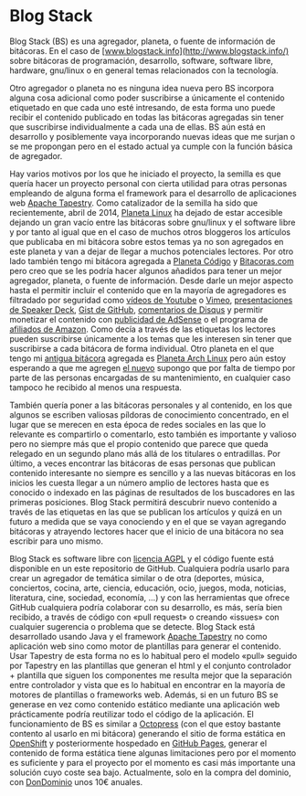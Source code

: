 # Blog Stack

Blog Stack (BS) es una agregador, planeta, o fuente de información de bitácoras. En el caso de [www.blogstack.info](http://www.blogstack.info/) sobre bitácoras de 
programación, desarrollo, software, software libre, hardware, gnu/linux o en general temas relacionados con la tecnología.

Otro agregador o planeta no es ninguna idea nueva pero BS incorpora alguna cosa adicional como poder suscribirse a únicamente el contenido etiquetado en que cada uno
esté intresando, de esta forma uno puede recibir el contenido publicado en todas las bitácoras agregadas sin tener que suscribirse individualmente a cada una de ellas. 
BS aún está en desarrollo y posiblemente vaya incorporando nuevas ideas que me surjan o se me propongan pero en el estado actual ya cumple con la función básica de agregador.
 
Hay varios motivos por los que he iniciado el proyecto, la semilla es que quería hacer un proyecto personal con cierta utilidad para otras personas empleando de alguna forma 
el framework para el desarrollo de aplicaciones web [Apache Tapestry](http://tapestry.apache.org/). Como catalizador de la semilla ha sido que recientemente, abril de 2014,
[Planeta Linux](http://planetalinux.org/) ha dejado de estar accesible dejando un gran vacío entre las bitácoras sobre gnu/linux y el software libre y por tanto al 
igual que en el caso de muchos otros bloggeros los artículos que publicaba en mi bitácora sobre estos temas ya no son agregados en este planeta y van a dejar de llegar 
a muchos potenciales lectores. Por otro lado también tengo mi bitácora agregada a [Planeta Código](http://planetacodigo.com/) y [Bitacoras.com](http://bitacoras.com/) 
pero creo que se les podría hacer algunos añadidos para tener un mejor agregador, planeta, o fuente de información. Desde darle un mejor aspecto hasta el permitir incluir
el contenido que en la mayoría de agregadores es filtradado por seguridad como [vídeos de Youtube](https://www.youtube.com/) o [Vimeo](http://vimeo.com/), 
[presentaciones de Speaker Deck](http://speakerdeck.com/), [Gist de GitHub](http://gist.github.com/), [comentarios de Disqus](http://disqus.com/) y permitir monetizar 
el contenido con [publicidad de AdSense](https://www.google.com/adsense/) o el programa de [afiliados de Amazon](https://afiliados.amazon.es/). Como decía a través de 
las etiquetas los lectores pueden suscribirse únicamente a los temas que les interesen sin tener que suscribirse a cada bitácora de forma individual. Otro planeta en 
el que tengo mi [antigua bitácora](http://elblogdepicodev.blogspot.com.es/) agregada es [Planeta Arch Linux](http://planeta.archlinux-es.org/) pero aún estoy esperando
a que me agregen [el nuevo](http://picodotdev.github.io/blog-bitix/) supongo que por falta de tiempo por parte de las personas encargadas de su mantenimiento, en cualquier
caso tampoco he recibido al menos una respuesta.

También quería poner a las bitácoras personales y al contenido, en los que algunos se escriben valiosas píldoras de conocimiento concentrado, en el lugar que se merecen 
en esta época de redes sociales en las que lo relevante es compartirlo o comentarlo, esto también es importante y valioso pero no siempre más que el propio contenido que
parece que queda relegado en un segundo plano más allá de los titulares o entradillas. Por último, a veces encontrar las bitácoras de esas personas que publican contenido 
interesante no siempre es sencillo y a las nuevas bitácoras en los inicios les cuesta llegar a un número amplio de lectores hasta que es conocido o indexado en las
páginas de resultados de los buscadores en las primeras posiciones. Blog Stack permitirá descubrir nuevo contenido a través de las etiquetas en las que se publican 
los artículos y quizá en un futuro a medida que se vaya conociendo y en el que se vayan agregando bitácoras y atrayendo lectores hacer que el inicio de una bitácora no 
sea escribir para uno mismo.

Blog Stack es software libre con [licencia AGPL](http://www.gnu.org/licenses/agpl-3.0.html) y el código fuente está disponible en un este repositorio de GitHub. 
Cualquiera podría usarlo para crear un agregador de temática similar o de otra (deportes, música, conciertos, cocina, arte, ciencia, educación, ocio, juegos, moda, noticias, 
literatura, cine, sociedad, economía, ...) y con las herramientas que ofrece GitHub cualquiera podría colaborar con su desarrollo, es más, sería bien recibido, a través
de código con «pull request» o creando «issues» con cualquier sugerencia o problema que se detecte. Blog Stack está desarrollado usando Java y el framework
[Apache Tapestry](http://tapestry.apache.org/) no como aplicación web sino como motor de plantillas para generar el contenido. Usar Tapestry de esta forma no es lo
habitual pero el modelo «pull» seguido por Tapestry en las plantillas que generan el html y el conjunto controlador + plantilla que siguen los componentes me resulta mejor
 que la separación entre controlador y vista que es lo habitual en encontrar en la mayoría de motores de plantillas o frameworks web. Además, si en un futuro BS se generase
 en vez como contenido estático mediante una aplicación web prácticamente podría reutilizar todo el código de la aplicación. El funcionamiento de BS es similar a 
 [Octopress](http://octopress.org/) (con el que estoy bastante contento al usarlo en mi bitácora) generando el sitio de forma estática en [OpenShift](https://www.openshift.com/)
 y posteriormente hospedado en [GitHub Pages](https://pages.github.com/), generar el contenido de forma estática tiene algunas limitaciones pero por el momento es suficiente
 y para el proyecto por el momento es casi más importante una solución cuyo coste sea bajo. Actualmente, solo en la compra del dominio, con [DonDominio](http://dondominio.com/) 
 unos 10€ anuales.
